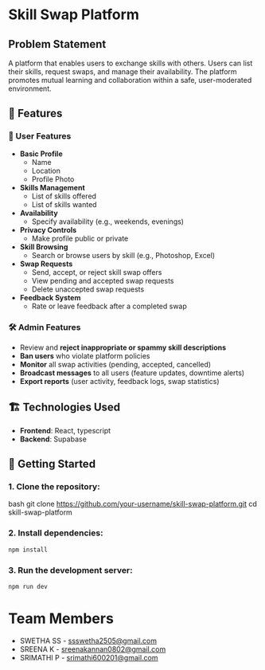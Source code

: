 
# Skill Swap Platform

## Problem Statement

A platform that enables users to exchange skills with others. Users can list their skills, request swaps, and manage their availability. The platform promotes mutual learning and collaboration within a safe, user-moderated environment.


## 🌟 Features

### 👤 User Features
- **Basic Profile**
  - Name
  - Location 
  - Profile Photo 
- **Skills Management**
  - List of skills offered
  - List of skills wanted
- **Availability**
  - Specify availability (e.g., weekends, evenings)
- **Privacy Controls**
  - Make profile public or private
- **Skill Browsing**
  - Search or browse users by skill (e.g., Photoshop, Excel)
- **Swap Requests**
  - Send, accept, or reject skill swap offers
  - View pending and accepted swap requests
  - Delete unaccepted swap requests
- **Feedback System**
  - Rate or leave feedback after a completed swap

### 🛠 Admin Features
- Review and **reject inappropriate or spammy skill descriptions**
- **Ban users** who violate platform policies
- **Monitor** all swap activities (pending, accepted, cancelled)
- **Broadcast messages** to all users (feature updates, downtime alerts)
- **Export reports** (user activity, feedback logs, swap statistics)

## 🏗 Technologies Used

- **Frontend**: React, typescript 
- **Backend**: Supabase 

## 🚀 Getting Started

### 1. Clone the repository:
bash
git clone https://github.com/your-username/skill-swap-platform.git
cd skill-swap-platform


### 2. Install dependencies:
```bash
npm install
```

### 3. Run the development server:
```bash
npm run dev
```
# Team Members

- SWETHA SS    - ssswetha2505@gmail.com
- SREENA K     - sreenakannan0802@gmail.com
- SRIMATHI P   - srimathi600201@gmail.com
  

